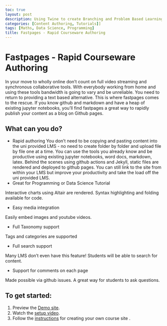 ```yaml
---
toc: true
layout: post
description: Using Twine to create Branching and Problem Based Learning Scenarios.
categories: [Content Authoring, Tutorials]]
tags: [Maths, Data Science, Programming]
title: Fastpages - Rapid Courseware Authoring
---
```

# Fastpages - Rapid Courseware Authoring

In your move to wholly online don’t count on full video streaming and synchronous collaborative tools. With everybody working from home and using these tools bandwidth is going to vary and be unreliable. You need to return to providing a text based alternative. This is where fastpages comes to the rescue. If you know github and markdown and have a heap of existing jupyter notebooks, you’ll find fastpages a great way to rapidly publish your content as a blog on Github pages. 

## What can you do?
- Rapid authoring
You don’t need to be copying and pasting content into the uni provided LMS - no need to create folder by folder and upload file by file one at a time. You can use the tools you already know and be productive using existing jupyter notebooks, word docs, markdown, latex. Behind the scenes using github actions and Jekyll, static files are rendered and deployed to github pages. You can still link to the site from within your LMS but improve your productivity and take the load off the uni provided LMS.
- Great for Programming or Data Science Tutorial

Interactive charts using Altair are rendered. Syntax highlighting and folding available for code.
- Easy media integration

Easily embed images and youtube videos.
- Full Taxonomy support

Tags and categories are supported
- Full search support

Many LMS don’t even have this feature! Students will be able to search for content.
- Support for comments on each page

Made possible via github issues. A great way for students to ask questions.

## To get started:
1. Preview the [Demo site](https://fastpages.fast.ai/).
1. Watch the [setup video](https://www.youtube.com/watch?v=L0boq3zqazI&feature=youtu.be).
1. Follow the [instructions](https://github.com/fastai/fastpages#setup-instructions) for creating your own course site .



